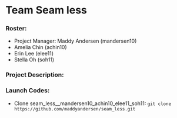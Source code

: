 # Team Seam less

### Roster:
* Project Manager: Maddy Andersen (mandersen10)
* Amelia Chin (achin10)
* Erin Lee (elee11)
* Stella Oh (soh11)

### Project Description:

### Launch Codes:
* Clone seam_less__mandersen10_achin10_elee11_soh11:
  `git clone https://github.com/maddyandersen/seam_less.git`

